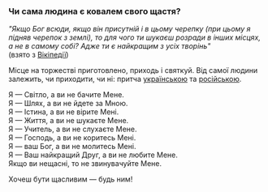 ### Чи сама людина є ковалем свого щастя?

_"Якщо Бог всюди, якщо він присутній і в цьому черепку (при цьому я підняв черепок з землі), то для чого ти шукаєш розради в інших місцях, а не в самому собі? Адже ти є найкращим з усіх творінь"_  
(взято з [Вікіпедії](https://uk.wikipedia.org/wiki/%D0%A1%D0%BA%D0%BE%D0%B2%D0%BE%D1%80%D0%BE%D0%B4%D0%B0_%D0%93%D1%80%D0%B8%D0%B3%D0%BE%D1%80%D1%96%D0%B9_%D0%A1%D0%B0%D0%B2%D0%B8%D1%87 "Сторінка на Вікіпедії"))

Місце на торжестві приготовлено, приходь і святкуй. Від самої людини залежить, чи приходити, чи ні: притча [українською](https://uk.wikipedia.org/wiki/%D0%9F%D1%80%D0%B8%D1%82%D1%87%D0%B0_%D0%BF%D1%80%D0%BE_%D0%92%D0%B5%D1%81%D1%96%D0%BB%D1%8C%D0%BD%D0%B8%D0%B9_%D0%91%D0%B5%D0%BD%D0%BA%D0%B5%D1%82 "Сторінка на Вікіпедії") та [російською](https://ru.wikipedia.org/wiki/%D0%9F%D1%80%D0%B8%D1%82%D1%87%D0%B0_%D0%BE_%D0%B1%D1%80%D0%B0%D1%87%D0%BD%D0%BE%D0%BC_%D0%BF%D0%B8%D1%80%D0%B5 "Сторінка на Вікіпедії").

Я — Світло, а ви не бачите Мене.  
Я — Шлях, а ви не йдете за Мною.  
Я — Істина, а ви не вірите Мені.  
Я — Життя, а ви не шукаєте Мене.  
Я — Учитель, а ви не слухаєте Мене.  
Я — Господь, а ви не коритесь Мені.  
Я — ваш Бог, а ви не молитесь Мені.  
Я — Ваш найкращий Друг, а ви не любите Мене.  
Якщо ви нещасні, то не звинувачуйте Мене.  

Хочеш бути щасливим — будь ним!
